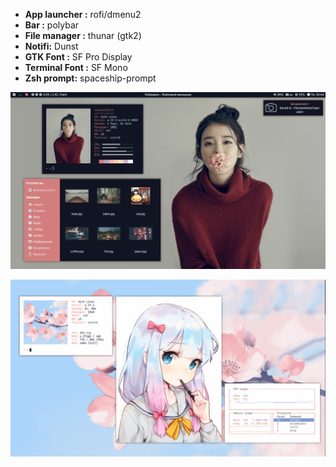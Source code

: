 
- **App launcher :** rofi/dmenu2
- **Bar :** polybar
- **File manager :** thunar (gtk2)
- **Notifi:** Dunst
- **GTK Font :** SF Pro Display
- **Terminal Font :** SF Mono
- **Zsh prompt:** spaceship-prompt

<p align="center">
  <img src="https://github.com/Eredarion/dotfiles/raw/master/.screenshot/2018-11-19_00:44:06.png" alt="screenshot">
</p>

<p align="center">
  <img src="https://github.com/Eredarion/dotfiles/raw/master/.screenshot/2018-11-27_02:11:27.png" alt="screenshot">
</p>
